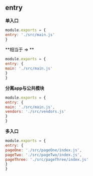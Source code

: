 
## entry
**单入口**
```javascript
module.exports = {
entry: './src/main.js'
}
```
**相当于 => **
```javascript
module.exports = {
entry: {
main: './src/main.js'
}
}
```

**分离app与公共模块**
```javascript
module.exports = {
entry: {
main: './src/main.js',
vendors: './src/vendors.js'
}
}
```

**多入口**
```javascript
module.exports = {
entry: {
pageOne: './src/pageOne/index.js',
pageTwo: './src/pageTwo/index.js',
pageThree: './src/pageThree/index.js'
}
}
```